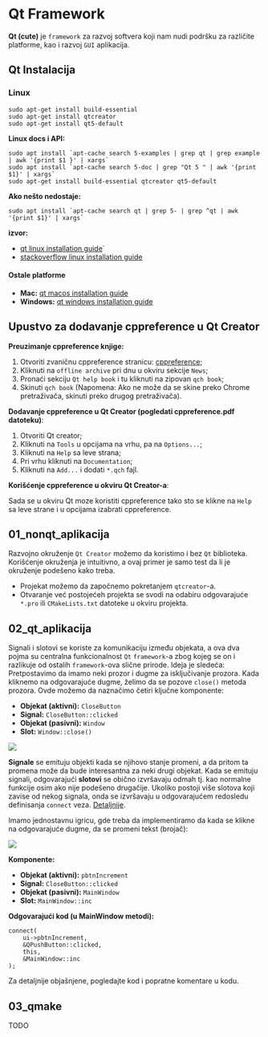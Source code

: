 # Qt Framework

**Qt (cute)** je `framework` za razvoj softvera koji nam nudi podršku za različite platforme, kao
i razvoj `GUI` aplikacija. 

## Qt Instalacija

### Linux
`sudo apt-get install build-essential`\
`sudo apt-get install qtcreator`\
`sudo apt-get install qt5-default`
    

**Linux docs i API:**

``sudo apt install `apt-cache search 5-examples | grep qt | grep example | awk '{print $1 }' | xargs` ``\
``sudo apt install `apt-cache search 5-doc | grep "Qt 5 " | awk '{print $1}' | xargs` ``\
`sudo apt-get install build-essential qtcreator qt5-default`

**Ako nešto nedostaje:**

``sudo apt install `apt-cache search qt | grep 5- | grep ^qt | awk '{print $1}' | xargs` ``

**izvor:**

- [qt linux installation guide](https://doc.qt.io/qt-5/linux.html)`
- [stackoverflow linux installation guide](https://stackoverflow.com/questions/48147356/install-qt-on-ubuntu)

#### Ostale platforme

- **Mac:** [qt macos installation guide](https://doc.qt.io/qt-5/macos.html)
- **Windows:** [qt windows installation guide](https://doc.qt.io/qt-5/windows.html)

## Upustvo za dodavanje cppreference u Qt Creator

**Preuzimanje cppreference knjige:**

1. Otvoriti zvaničnu cppreference stranicu: [cppreference](https://en.cppreference.com);
2. Kliknuti na `offline archive` pri dnu u okviru sekcije `News`;
3. Pronaći sekciju `Qt help book` i tu kliknuti na zipovan `qch book`;
4. Skinuti `qch book` (Napomena: Ako ne može da se skine preko Chrome pretraživača, skinuti preko drugog pretraživača).

**Dodavanje cppreference u Qt Creator (pogledati cppreference.pdf datoteku)**:

1. Otvoriti Qt creator; 
2. Kliknuti na `Tools` u opcijama na vrhu, pa na `Options...`;
3. Kliknuti na `Help` sa leve strana;
4. Pri vrhu kliknuti na `Documentation`;
5. Kliknuti na `Add...` i dodati `*.qch` fajl.

**Korišćenje cppreference u okviru Qt Creator-a**:

Sada se u okviru Qt moze koristiti cppreference tako sto se klikne na `Help`
sa leve strane i u opcijama izabrati cppreference.

## 01_nonqt_aplikacija

Razvojno okruženje `Qt Creator` možemo da koristimo i bez `Qt` biblioteka. Korišćenje okruženja je intuitivno, a ovaj primer je samo test da li je okruženje podešeno kako treba.

- Projekat možemo da započnemo pokretanjem `qtcreator`-a. 
- Otvaranje već postojećeh projekta se svodi na odabiru odgovarajuće `*.pro` ili `CMakeLists.txt` datoteke u okviru projekta.

## 02_qt_aplikacija

Signali i slotovi se koriste za komunikaciju između objekata, a ova dva pojma su centralna funkcionalnost `Qt` `framework`-a zbog kojeg se on i razlikuje od ostalih `framework`-ova slične prirode. Ideja je sledeća: Pretpostavimo da imamo neki prozor i dugme za isključivanje prozora. Kada kliknemo na odgovarajuće dugme, želimo da se pozove `close()` metoda prozora. Ovde možemo da naznačimo četiri ključne komponente:

- **Objekat (aktivni):** `CloseButton`
- **Signal:** `CloseButton::clicked`
- **Objekat (pasivni):** `Window`
- **Slot:** `Window::close()`

![](https://raw.githubusercontent.com/Robotmurlock/MATF-AZRS/main/tema04_qt/02_qt_aplikacija/illustration.png)

**Signale** se emituju objekti kada se njihovo stanje promeni, a da pritom ta promena može da bude interesantna za neki drugi objekat. Kada se emituju signali, odgovarajući **slotovi** se obično izvršavaju odmah tj. kao normalne funkcije osim ako nije podešeno drugačije. Ukoliko postoji više slotova koji zavise od nekog signala, onda se izvršavaju u odgovarajućem redosledu definisanja `connect` veza. [Detaljnije](https://doc.qt.io/qt-5/signalsandslots.html).

Imamo jednostavnu igricu, gde treba da implementiramo da kada se klikne na odgovarajuće dugme, da se promeni tekst (brojač):

![](https://raw.githubusercontent.com/Robotmurlock/MATF-AZRS/main/tema04_qt/images/qt-signals-slots-02.png)

**Komponente:**

- **Objekat (aktivni):** `pbtnIncrement`
- **Signal:** `CloseButton::clicked`
- **Objekat (pasivni):** `MainWindow`
- **Slot:** `MainWindow::inc`

**Odgovarajući kod (u MainWindow metodi):**

```
connect(
	ui->pbtnIncrement,
	&QPushButton::clicked,
	this,
    &MainWindow::inc
);
```

Za detaljnije objašnjene, pogledajte kod i popratne komentare u kodu.

## 03_qmake

TODO
